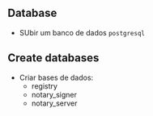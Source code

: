 ## Database

- SUbir um banco de dados `postgresql`

## Create databases

- Criar bases de dados:
    - registry
    - notary_signer
    - notary_server